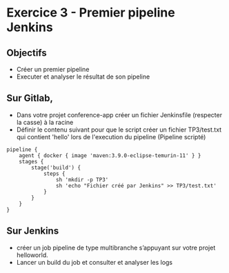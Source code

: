 # Exercice 3 - Premier pipeline Jenkins

## Objectifs 
* Créer un premier pipeline
* Executer et analyser le résultat de son pipeline

## Sur Gitlab, 
* Dans votre projet conference-app  créer un fichier Jenkinsfile (respecter la casse) à la racine
* Définir le contenu suivant pour que le script créer un fichier TP3/test.txt qui contient 'hello' lors de l'execution du pipeline (Pipeline scripté)
```
pipeline {
    agent { docker { image 'maven:3.9.0-eclipse-temurin-11' } }
    stages {
        stage('build') {
            steps {
                sh 'mkdir -p TP3'
                sh 'echo "Fichier créé par Jenkins" >> TP3/test.txt' 
            }
        }
    }
}
```

## Sur Jenkins

* créer un job pipeline de type multibranche  s’appuyant sur votre projet helloworld.
* Lancer un build du job et consulter et analyser les logs
